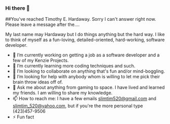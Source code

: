 ### Hi there 👋
##You've reached Timothy E. Hardaway. Sorry I can't answer right now. Please leave a message after the....

My last name may Hardaway but I do things anything but the hard way. I like to think of myself as a fun-loving, detailed-oriented, hard-working, software developer.


- 🔭 I’m currently working on getting a job as a software developer and a few of my Kenzie Projects.
- 🌱 I’m currently learning more coding techniques and such.
- 👯 I’m looking to collaborate on anything that's fun and/or mind-boggling.
- 🤔 I’m looking for help with anybody whom is willing to let me pick their brain throw ideas off of.
- 💬 Ask me about anything from gaming to space. I have lived and learned my friends. I am willing to share my knowledge.
- 📫 How to reach me: I have a few emails slimtim520@gmail.com and slimtim_520@yahoo.com, but if you're the more personal type (423)457-9506
- ⚡ Fun fact
